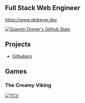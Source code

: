 ## Full Stack Web Engineer 

https://www.qkdreyer.dev

[![Quentin Dreyer's GitHub Stats](https://github-readme-stats.vercel.app/api?username=qkdreyer&count_private=true&include_all_commits=true&show_icons=true)](https://github.com/anuraghazra/github-readme-stats)

## Projects

- [Githubers](https://githubers.qkdreyer.dev/?repos=vuejs/vue&repos=vuejs/vuex)

## Games

### The Creamy Viking
[![TCV](https://img.itch.zone/aW1nLzU2MTk0NDcucG5n/315x250%23c/NG%2FLRl.png)](https://qkdreyer.itch.io/tcv)
